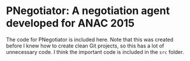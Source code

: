 # PNegotiator: A negotiation agent developed for ANAC 2015

The code for PNegotiator is included here. Note that this was created
before I knew how to create clean Git projects, so this has a lot of
unnecessary code. I think the important code is included in the `src`
folder.
